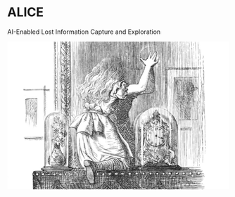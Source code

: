 # ALICE
AI-Enabled Lost Information Capture and Exploration 

![Alice In Wonderland Woodcarving](John-Tenniel-Alice-In-Wonderland-Wood-Engravings-Through-Looking-Glass.jpg)

